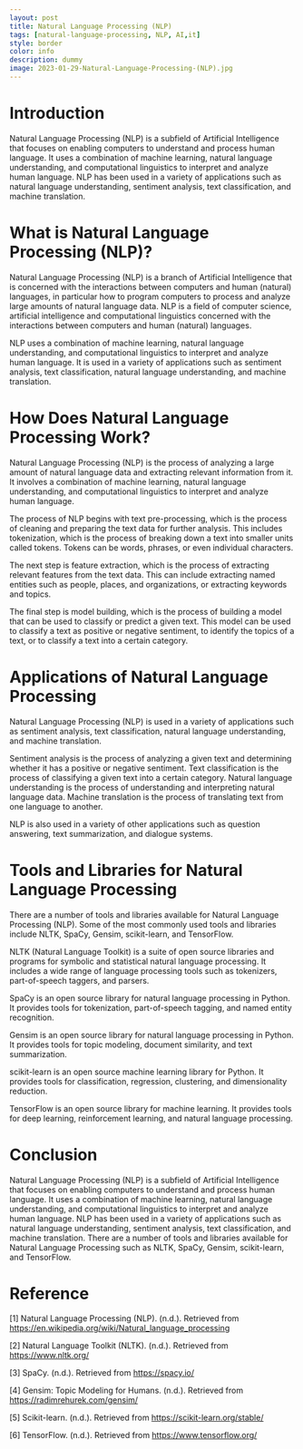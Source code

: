 ```yaml
---
layout: post
title: Natural Language Processing (NLP)
tags: [natural-language-processing, NLP, AI,it]
style: border
color: info
description: dummy
image: 2023-01-29-Natural-Language-Processing-(NLP).jpg
---
```

# Introduction

Natural Language Processing (NLP) is a subfield of Artificial Intelligence that focuses on enabling computers to understand and process human language. It uses a combination of machine learning, natural language understanding, and computational linguistics to interpret and analyze human language. NLP has been used in a variety of applications such as natural language understanding, sentiment analysis, text classification, and machine translation.

# What is Natural Language Processing (NLP)?

Natural Language Processing (NLP) is a branch of Artificial Intelligence that is concerned with the interactions between computers and human (natural) languages, in particular how to program computers to process and analyze large amounts of natural language data. NLP is a field of computer science, artificial intelligence and computational linguistics concerned with the interactions between computers and human (natural) languages.

NLP uses a combination of machine learning, natural language understanding, and computational linguistics to interpret and analyze human language. It is used in a variety of applications such as sentiment analysis, text classification, natural language understanding, and machine translation.

# How Does Natural Language Processing Work?

Natural Language Processing (NLP) is the process of analyzing a large amount of natural language data and extracting relevant information from it. It involves a combination of machine learning, natural language understanding, and computational linguistics to interpret and analyze human language.

The process of NLP begins with text pre-processing, which is the process of cleaning and preparing the text data for further analysis. This includes tokenization, which is the process of breaking down a text into smaller units called tokens. Tokens can be words, phrases, or even individual characters.

The next step is feature extraction, which is the process of extracting relevant features from the text data. This can include extracting named entities such as people, places, and organizations, or extracting keywords and topics.

The final step is model building, which is the process of building a model that can be used to classify or predict a given text. This model can be used to classify a text as positive or negative sentiment, to identify the topics of a text, or to classify a text into a certain category.

# Applications of Natural Language Processing

Natural Language Processing (NLP) is used in a variety of applications such as sentiment analysis, text classification, natural language understanding, and machine translation. 

Sentiment analysis is the process of analyzing a given text and determining whether it has a positive or negative sentiment. Text classification is the process of classifying a given text into a certain category. Natural language understanding is the process of understanding and interpreting natural language data. Machine translation is the process of translating text from one language to another. 

NLP is also used in a variety of other applications such as question answering, text summarization, and dialogue systems. 

# Tools and Libraries for Natural Language Processing

There are a number of tools and libraries available for Natural Language Processing (NLP). Some of the most commonly used tools and libraries include NLTK, SpaCy, Gensim, scikit-learn, and TensorFlow.

NLTK (Natural Language Toolkit) is a suite of open source libraries and programs for symbolic and statistical natural language processing. It includes a wide range of language processing tools such as tokenizers, part-of-speech taggers, and parsers.

SpaCy is an open source library for natural language processing in Python. It provides tools for tokenization, part-of-speech tagging, and named entity recognition.

Gensim is an open source library for natural language processing in Python. It provides tools for topic modeling, document similarity, and text summarization.

scikit-learn is an open source machine learning library for Python. It provides tools for classification, regression, clustering, and dimensionality reduction.

TensorFlow is an open source library for machine learning. It provides tools for deep learning, reinforcement learning, and natural language processing.

# Conclusion

Natural Language Processing (NLP) is a subfield of Artificial Intelligence that focuses on enabling computers to understand and process human language. It uses a combination of machine learning, natural language understanding, and computational linguistics to interpret and analyze human language. NLP has been used in a variety of applications such as natural language understanding, sentiment analysis, text classification, and machine translation. There are a number of tools and libraries available for Natural Language Processing such as NLTK, SpaCy, Gensim, scikit-learn, and TensorFlow.

# Reference

[1] Natural Language Processing (NLP). (n.d.). Retrieved from https://en.wikipedia.org/wiki/Natural_language_processing 

[2] Natural Language Toolkit (NLTK). (n.d.). Retrieved from https://www.nltk.org/

[3] SpaCy. (n.d.). Retrieved from https://spacy.io/

[4] Gensim: Topic Modeling for Humans. (n.d.). Retrieved from https://radimrehurek.com/gensim/

[5] Scikit-learn. (n.d.). Retrieved from https://scikit-learn.org/stable/

[6] TensorFlow. (n.d.). Retrieved from https://www.tensorflow.org/